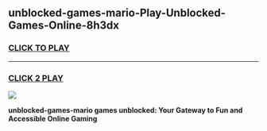 
## unblocked-games-mario-Play-Unblocked-Games-Online-8h3dx
<h3>
<a href="https://premium76.site?title=unblocked-games-mario&ref=25A">CLICK TO PLAY</a></h3>
<hr>

<h3>
<a href="https://premium76.site?title=unblocked-games-mario&ref=25A">CLICK 2 PLAY</a>
  
</h3>

<a href="https://premium76.site?title=unblocked-games-mario&ref=25A"><img src="https://clearcache.store/games.png"></a>


**unblocked-games-mario games unblocked: Your Gateway to Fun and Accessible Online Gaming**
